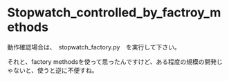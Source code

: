 # Stopwatch_controlled_by_factroy_methods


動作確認場合は、　stopwatch_factory.py　を実行して下さい。

それと、factory methodsを使って思ったんですけど、ある程度の規模の開発じゃないと、使うと逆に不便すね。

